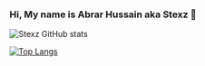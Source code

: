 ### Hi, My name is Abrar Hussain aka Stexz 👋

<!--
**stexz01/stexz01** is a ✨ _special_ ✨ repository because its `README.md` (this file) appears on your GitHub profile.

Here are some ideas to get you started:

- 🔭 I’m currently working on ...
- 🌱 I’m currently learning ...
- 👯 I’m looking to collaborate on ...
- 🤔 I’m looking for help with ...
- 💬 Ask me about ...
- 📫 How to reach me: ...
- 😄 Pronouns: ...
- ⚡ Fun fact: ...
-->

![Stexz GitHub stats](https://github-readme-stats.vercel.app/api?username=stexz01&show_icons=true&theme=radical)

[![Top Langs](https://github-readme-stats.vercel.app/api/top-langs/?username=stexz01&layout=compact)](https://github.com/anuraghazra/github-readme-stats)
